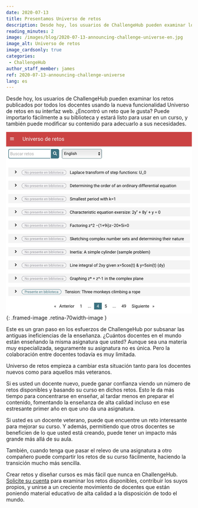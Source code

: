 ```yaml
---
date: 2020-07-13
title: Presentamos Universo de retos
description: Desde hoy, los usuarios de ChallengeHub pueden examinar los retos publicados por todos los docentes usando la nueva funcionalidad Universo de retos
reading_minutes: 2
image: /images/blog/2020-07-13-announcing-challenge-universe-en.jpg
image_alt: Universo de retos
image_cardsonly: true
categories:
 - ChallengeHub
author_staff_member: james
ref: 2020-07-13-announcing-challenge-universe
lang: es
---
```


Desde hoy, los usuarios de ChallengeHub pueden examinar los retos publicados por todos los docentes usando la nueva funcionalidad Universo de retos en su interfaz web.
¿Encontró un reto que le gusta?
Puede importarlo fácilmente a su biblioteca y estará listo para usar en un curso, y también puede modificar su contenido para adecuarlo a sus necesidades.

![Universo de retos](/images/blog/2020-07-13-announcing-challenge-universe-es.jpg){: .framed-image .retina-70width-image }

Este es un gran paso en los esfuerzos de ChallengeHub por subsanar las antiguas ineficiencias de la enseñanza.
¿Cuántos docentes en el mundo están enseñando la misma asignatura que usted?
Aunque sea una materia muy especializada, seguramente su asignatura no es única.
Pero la colaboración entre docentes todavía es muy limitada.

Universo de retos empieza a cambiar esta situación tanto para los docentes nuevos como para aquellos más veteranos.

Si es usted un docente nuevo,
puede ganar confianza viendo un número de retos disponibles y basando su curso en dichos retos.
Esto le da más tiempo para concentrarse en enseñar, al tardar menos en preparar el contenido,
fomentando la enseñanza de alta calidad incluso en ese estresante primer año en que uno da una asignatura.

Si usted es un docente veterano,
puede que encuentre un reto interesante para mejorar su curso.
Y además, permitiendo que otros docentes se beneficien de lo que usted está creando,
puede tener un impacto más grande más allá de su aula.

También, cuando tenga que pasar el relevo de una asignatura a otro compañero
puede compartir los retos de su curso fácilmente,
haciendo la transición mucho más sencilla.

Crear retos y diseñar cursos es más fácil que nunca en ChallengeHub.
[Solicite su cuenta]( /es/#ponte-en-contacto-con-nosotros ) para examinar los retos disponibles,
contribuir los suyos propios,
y unirse a un creciente movimiento de docentes que están poniendo material educativo de alta calidad a la disposición de todo el mundo.
